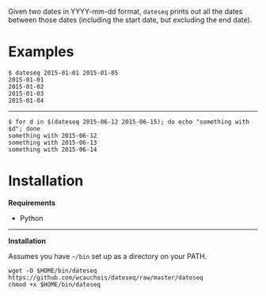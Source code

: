 Given two dates in YYYY-mm-dd format, `dateseq` prints out all the dates between those dates (including the start date, but excluding the end date).

Examples
===

    $ dateseq 2015-01-01 2015-01-05
    2015-01-01
    2015-01-02
    2015-01-03
    2015-01-04

---

    $ for d in $(dateseq 2015-06-12 2015-06-15); do echo "something with $d"; done
    something with 2015-06-12
    something with 2015-06-13
    something with 2015-06-14

Installation
===

**Requirements**

- Python

---

**Installation**

Assumes you have `~/bin` set up as a directory on your PATH.

    wget -O $HOME/bin/dateseq https://github.com/wcauchois/dateseq/raw/master/dateseq
    chmod +x $HOME/bin/dateseq
